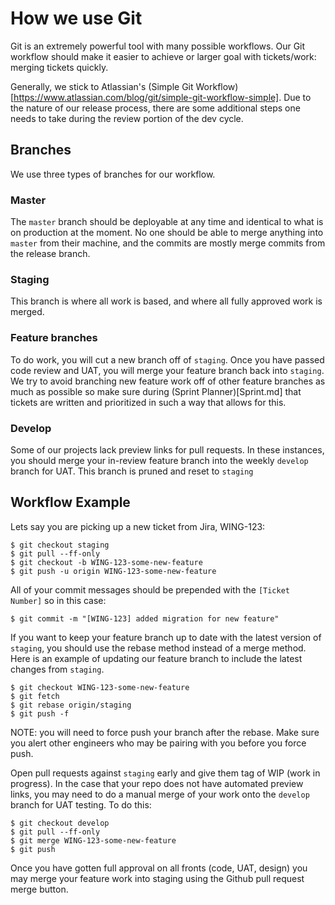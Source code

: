 # How we use Git

Git is an extremely powerful tool with many possible workflows. Our Git workflow should make it easier to achieve or larger goal with tickets/work: merging tickets quickly.

Generally, we stick to Atlassian's (Simple Git Workflow)[https://www.atlassian.com/blog/git/simple-git-workflow-simple]. Due to the nature of our release process, there are some additional steps one needs to take during the review portion of the dev cycle.

## Branches
We use three types of branches for our workflow.

### Master
The `master` branch should be deployable at any time and identical to what is on production at the moment. No one should be able to merge anything into `master` from their machine, and the commits are mostly merge commits from the release branch. 

### Staging
This branch is where all work is based, and where all fully approved work is merged.

### Feature branches
To do work, you will cut a new branch off of `staging`. Once you have passed code review and UAT, you will merge your feature branch back into `staging`. We try to avoid branching new feature work off of other feature branches as much as possible so make sure during (Sprint Planner)[Sprint.md] that tickets are written and prioritized in such a way that allows for this.

### Develop
Some of our projects lack preview links for pull requests. In these instances, you should merge your in-review feature branch into the weekly `develop` branch for UAT. This branch is pruned and reset to `staging` 

## Workflow Example
Lets say you are picking up a new ticket from Jira, WING-123:

```
$ git checkout staging
$ git pull --ff-only
$ git checkout -b WING-123-some-new-feature
$ git push -u origin WING-123-some-new-feature
```

All of your commit messages should be prepended with the `[Ticket Number]` so in this case:

```
$ git commit -m "[WING-123] added migration for new feature"
```

If you want to keep your feature branch up to date with the latest version of `staging`, you should use the rebase method instead of a merge method. Here is an example of updating our feature branch to include the latest changes from `staging`.
```
$ git checkout WING-123-some-new-feature
$ git fetch
$ git rebase origin/staging
$ git push -f
```

NOTE: you will need to force push your branch after the rebase. Make sure you alert other engineers who may be pairing with you before you force push.

Open pull requests against `staging` early and give them tag of WIP (work in progress). In the case that your repo does not have automated preview links, you may need to do a manual merge of your work onto the `develop` branch for UAT testing. To do this:

```
$ git checkout develop
$ git pull --ff-only
$ git merge WING-123-some-new-feature 
$ git push
```

Once you have gotten full approval on all fronts (code, UAT, design) you may merge your feature work into staging using the Github pull request merge button. 

